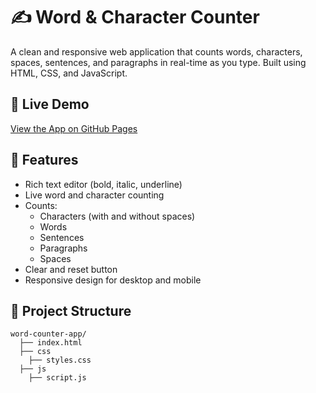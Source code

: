 # ✍️ Word & Character Counter
A clean and responsive web application that counts words, characters, spaces, sentences, and paragraphs in real-time as you type. Built using HTML, CSS, and JavaScript.

## 🔗 Live Demo
[View the App on GitHub Pages](https://umarnasib.github.io/word-counter-app/)

## 🚀 Features
- Rich text editor (bold, italic, underline)
- Live word and character counting
- Counts:
  - Characters (with and without spaces)
  - Words
  - Sentences
  - Paragraphs
  - Spaces
- Clear and reset button
- Responsive design for desktop and mobile

## 📁 Project Structure
```
word-counter-app/
  ├── index.html
  ├── css 
    ├── styles.css
  ├── js
    ├── script.js
```
